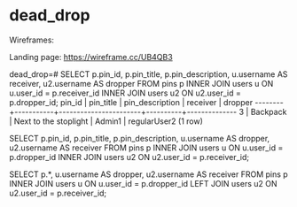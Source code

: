# dead_drop

Wireframes:

Landing page: https://wireframe.cc/UB4QB3


dead_drop=# SELECT p.pin_id, p.pin_title, p.pin_description, u.username AS receiver, u2.username AS dropper FROM pins p INNER JOIN users u ON u.user_id = p.receiver_id INNER JOIN users u2 ON u2.user_id = p.dropper_id;
 pin_id | pin_title |    pin_description    | receiver |   dropper
--------+-----------+-----------------------+----------+--------------
      3 | Backpack  | Next to the stoplight | Admin1   | regularUser2
(1 row)


SELECT p.pin_id, p.pin_title, p.pin_description, u.username AS dropper, u2.username AS receiver FROM pins p INNER JOIN users u ON u.user_id = p.dropper_id INNER JOIN users u2 ON u2.user_id = p.receiver_id;

SELECT p.*, u.username AS dropper, u2.username AS receiver FROM pins p INNER JOIN users u ON u.user_id = p.dropper_id LEFT JOIN users u2 ON u2.user_id = p.receiver_id;